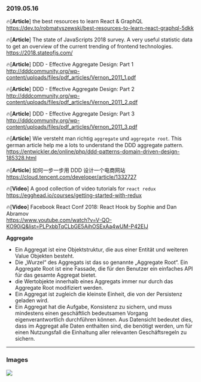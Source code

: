 ### 2019.05.16

🔥[**Article**] the best resources to learn React & GraphQL <br>
<https://dev.to/robmatyszewski/best-resources-to-learn-react-graphql-5dkk>

🔥[**Article**] The state of JavaScripts 2018 survey. A very useful statistic data to get an overview of the current trending of frontend technologies. <br>
<https://2018.stateofjs.com/>

🔥[**Article**] DDD - Effective Aggregate Design: Part 1 <br>
<http://dddcommunity.org/wp-content/uploads/files/pdf_articles/Vernon_2011_1.pdf>

🔥[**Article**] DDD - Effective Aggregate Design: Part 2 <br>
<http://dddcommunity.org/wp-content/uploads/files/pdf_articles/Vernon_2011_2.pdf>

🔥[**Article**] DDD - Effective Aggregate Design: Part 3<br>
<http://dddcommunity.org/wp-content/uploads/files/pdf_articles/Vernon_2011_3.pdf>

🔥[**Article**] Wie versteht man richtig `aggregate` und `aggregate root`. This german article help me a lots to understand the DDD aggregate pattern.<br>
<https://entwickler.de/online/php/ddd-patterns-domain-driven-design-185328.html>

🔥[**Article**] 如何一步一步用 DDD 设计一个电商网站 <br>
<https://cloud.tencent.com/developer/article/1332727>

🔥[**Video**] A good collection of video tutorials for `react redux` <br>
<https://egghead.io/courses/getting-started-with-redux>

🔥[**Video**] Facebook React Conf 2018: React Hook by Sophie and Dan Abramov <br>
<https://www.youtube.com/watch?v=V-QO-KO90iQ&list=PLPxbbTqCLbGE5AihOSExAa4wUM-P42EIJ>

**Aggregate**

- Ein Aggregat ist eine Objektstruktur, die aus einer Entität und weiteren Value Objekten besteht.
- Die „Wurzel“ des Aggregats ist das so genannte „Aggregate Root“. Ein Aggregate Root ist eine Fassade, die für den Benutzer ein einfaches API für das gesamte Aggregat bietet.
- die Wertobjekte innerhalb eines Aggregats immer nur durch das Aggregate Root modifiziert werden.
- Ein Aggregat ist zugleich die kleinste Einheit, die von der Persistenz geladen wird.
- Ein Aggregat hat die Aufgabe, Konsistenz zu sichern, und muss mindestens einen geschäftlich bedeutsamen Vorgang eigenverantwortlich durchführen können. Aus Datensicht bedeutet dies, dass im Aggregat alle Daten enthalten sind, die benötigt werden, um für einen Nutzungsfall die Einhaltung aller relevanten Geschäftsregeln zu sichern.

<hr>

### Images

![](https://images.unsplash.com/photo-1535365860506-d8b700079e59?ixlib=rb-1.2.1&ixid=eyJhcHBfaWQiOjEyMDd9&auto=format&fit=crop&w=1718&q=80)
